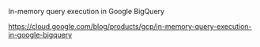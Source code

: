 In-memory query execution in Google BigQuery

https://cloud.google.com/blog/products/gcp/in-memory-query-execution-in-google-bigquery